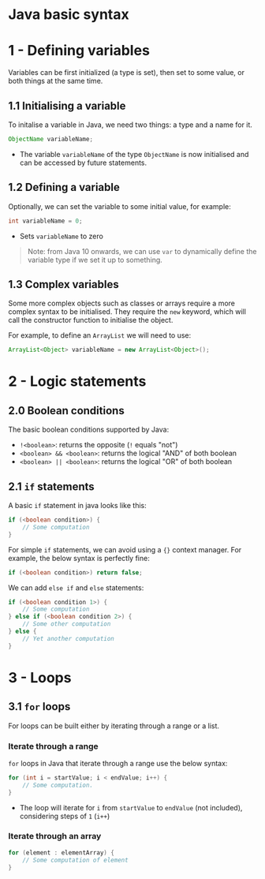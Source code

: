 # Java basic syntax

# 1 - Defining variables

Variables can be first initialized (a type is set), then set to some value, or both
things at the same time.

## 1.1 Initialising a variable

To initalise a variable in Java, we need two things: a type and a name for it.

```java
ObjectName variableName;
```

- The variable `variableName` of the type `ObjectName` is now initialised and can be
  accessed by future statements.

## 1.2 Defining a variable

Optionally, we can set the variable to some initial value, for example:

```java
int variableName = 0;
```

- Sets `variableName` to zero

> Note: from Java 10 onwards, we can use `var` to dynamically define the variable type
> if we set it up to something.

## 1.3 Complex variables

Some more complex objects such as classes or arrays require a more complex syntax to
be initialised. They require the `new` keyword, which will call the constructor function
to initialise the object.

For example, to define an `ArrayList` we will need to use:

```java
ArrayList<Object> variableName = new ArrayList<Object>();
```

# 2 - Logic statements

## 2.0 Boolean conditions

The basic boolean conditions supported by Java:

- `!<boolean>`: returns the opposite (`!` equals "not")
- `<boolean> && <boolean>`: returns the logical "AND" of both boolean
- `<boolean> || <boolean>`: returns the logical "OR" of both boolean

## 2.1 `if` statements

A basic `if` statement in java looks like this:

```java
if (<boolean condition>) {
    // Some computation
}
```

For simple `if` statements, we can avoid using a `{}` context manager. For example, the
below syntax is perfectly fine:

```java
if (<boolean condition>) return false;
```

We can add `else if` and `else` statements:

```java
if (<boolean condition 1>) {
    // Some computation
} else if (<boolean condition 2>) {
    // Some other computation
} else {
    // Yet another computation
}
```

# 3 - Loops

## 3.1 `for` loops

For loops can be built either by iterating through a range or a list.

### Iterate through a range

`for` loops in Java that iterate through a range use the below syntax:

```java
for (int i = startValue; i < endValue; i++) {
    // Some computation.
}
```

- The loop will iterate for `i` from `startValue` to `endValue` (not included),
  considering steps of `1` (`i++`)

### Iterate through an array

```java
for (element : elementArray) {
    // Some computation of element
}
```
